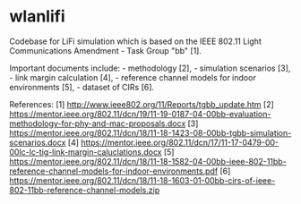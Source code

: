 # wlanlifi
Codebase for LiFi simulation which is based on the IEEE 802.11 Light Communications Amendment - Task Group "bb" [1].

Important documents include:
	- methodology [2],
	- simulation scenarios [3],
	- link margin calculation [4],
	- reference channel models for indoor environments [5],
	- dataset of CIRs [6].


References:
	[1] http://www.ieee802.org/11/Reports/tgbb_update.htm
	[2] https://mentor.ieee.org/802.11/dcn/19/11-19-0187-04-00bb-evaluation-methodology-for-phy-and-mac-proposals.docx
	[3] https://mentor.ieee.org/802.11/dcn/18/11-18-1423-08-00bb-tgbb-simulation-scenarios.docx
	[4] https://mentor.ieee.org/802.11/dcn/17/11-17-0479-00-00lc-lc-tig-link-margin-caluclations.docx
	[5] https://mentor.ieee.org/802.11/dcn/18/11-18-1582-04-00bb-ieee-802-11bb-reference-channel-models-for-indoor-environments.pdf
	[6] https://mentor.ieee.org/802.11/dcn/18/11-18-1603-01-00bb-cirs-of-ieee-802-11bb-reference-channel-models.zip
